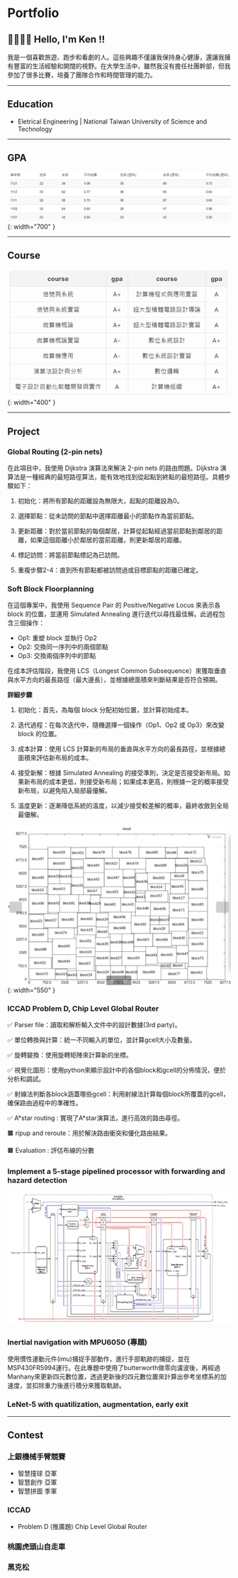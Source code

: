 
# Portfolio

## 👋🏻👋🏻 Hello, I'm Ken !!
我是一個喜歡旅遊、跑步和看劇的人。這些興趣不僅讓我保持身心健康，還讓我擁有豐富的生活經驗和開闊的視野。在大學生活中，雖然我沒有擔任社團幹部，但我參加了很多比賽，培養了團隊合作和時間管理的能力。

---
## Education 
- Eletrical Engineering | National Taiwan University of Science and Technology

---
## GPA
![image](/assets/img/gpa.png){: width="700" }
 
---
## Course
![image](/assets/img/CourseGpa.png){: width="400" }

---
## Project
### Global Routing (2-pin nets)

在此項目中，我使用 Dijkstra 演算法來解決 2-pin nets 的路由問題。Dijkstra 演算法是一種經典的最短路徑算法，能有效地找到從起點到終點的最短路徑。具體步驟如下：

1. 初始化：將所有節點的距離設為無限大，起點的距離設為0。

2. 選擇節點：從未訪問的節點中選擇距離最小的節點作為當前節點。

3. 更新距離：對於當前節點的每個鄰居，計算從起點經過當前節點到鄰居的距離，如果這個距離小於鄰居的當前距離，則更新鄰居的距離。

4. 標記訪問：將當前節點標記為已訪問。

5. 重複步驟2-4：直到所有節點都被訪問過或目標節點的距離已確定。

### Soft Block Floorplanning

在這個專案中，我使用 Sequence Pair 的 Positive/Negative Locus 來表示各 block 的位置，並運用 Simulated Annealing 進行迭代以尋找最佳解。此過程包含三個操作：

- Op1: 重塑 block 並執行 Op2
- Op2: 交換同一序列中的兩個節點
- Op3: 交換兩個序列中的節點

在成本評估階段，我使用 LCS（Longest Common Subsequence）來獲取垂直與水平方向的最長路徑（最大邊長），並根據總面積來判斷結果是否符合預期。

**詳細步驟**
1. 初始化：首先，為每個 block 分配初始位置，並計算初始成本。

2. 迭代過程：在每次迭代中，隨機選擇一個操作（Op1、Op2 或 Op3）來改變 block 的位置。

3. 成本計算：使用 LCS 計算新的布局的垂直與水平方向的最長路徑，並根據總面積來評估新布局的成本。

4. 接受新解：根據 Simulated Annealing 的接受準則，決定是否接受新布局。如果新布局的成本更低，則接受新布局；如果成本更高，則根據一定的概率接受新布局，以避免陷入局部最優解。

5. 溫度更新：逐漸降低系統的溫度，以減少接受較差解的概率，最終收斂到全局最優解。

![image](/assets/img/EDA_PA2_image.png){: width="550" }

### ICCAD Problem D, Chip Level Global Router

✅ Parser file：讀取和解析輸入文件中的設計數據(3rd party)。

✅ 單位轉換與計算：統一不同輸入的單位，並計算gcell大小及數量。

✅ 旋轉變換：使用旋轉矩陣來計算新的坐標。

✅ 視覺化圖形：使用python來顯示設計中的各個block和gcell的分佈情況，便於分析和調試。

✅ 射線法判斷各block涵蓋哪些gcell：利用射線法計算每個block所覆蓋的gcell，確保路由過程中的準確性。

✅ A\*star routing : 實現了A*star演算法，進行高效的路由尋徑。

🟫 ripup and reroute：用於解決路由衝突和優化路由結果。

🟫 Evaluation : 評估布線的分數

### Implement a 5-stage pipelined processor with forwarding and hazard detection 

![CA_PA3_3](/assets/img/CA_PA3_3.png)

### Inertial navigation with MPU6050 (專題)

使用慣性運動元件(imu)捕捉手部動作，進行手部軌跡的捕捉，並在MSP430FR5994運行。在此專題中使用了butterworth做零向濾波後，再經過Manhany來更新四元數位置，透過更新後的四元數位置來計算出參考坐標系的加速度，並扣除重力後進行積分來獲取軌跡。

### LeNet-5 with quatilization, augmentation, early exit


---
## Contest

### 上銀機械手臂競賽
- 智慧撞球  亞軍
- 智慧創作  亞軍
- 智慧拼圖  季軍

### ICCAD
- Problem D (推廣題)	Chip Level Global Router 

### 桃園虎頭山自走車 

### 黑克松 
